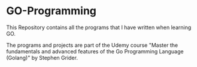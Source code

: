 # GO-Programming
 This Repository contains all the programs that I have written when learning GO.

 The programs and projects are part of the Udemy course "Master the fundamentals and advanced features of the Go Programming Language (Golang)" by Stephen Grider.


